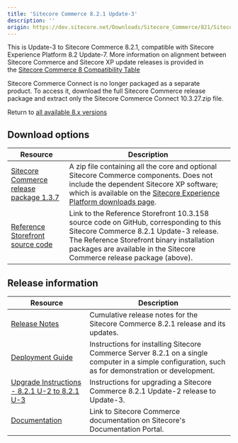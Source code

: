 ```yaml
---
title: 'Sitecore Commerce 8.2.1 Update-3'
description: ''
origin: https://dev.sitecore.net/Downloads/Sitecore_Commerce/821/Sitecore_Commerce_821_Update3.aspx
---
```


This is Update-3 to Sitecore Commerce 8.2.1, compatible with Sitecore Experience Platform 8.2 Update-7. More information on alignment between Sitecore Commerce and Sitecore XP update releases is provided in the [Sitecore Commerce 8 Compatibility Table](https://kb.sitecore.net/articles/316437)

Sitecore Commerce Connect is no longer packaged as a separate product. To access it, download the full Sitecore Commerce release package and extract only the Sitecore Commerce Connect 10.3.27.zip file.

Return to [all available 8.x versions](/downloads/Sitecore_Commerce)

## Download options

| Resource                                                                                                                                                                                        | Description                                                                                                                                                                                                                                            |
| ----------------------------------------------------------------------------------------------------------------------------------------------------------------------------------------------- | ------------------------------------------------------------------------------------------------------------------------------------------------------------------------------------------------------------------------------------------------------ |
| [Sitecore Commerce release package 1.3.7](https://scdp.blob.core.windows.net/downloads/Sitecore%20Commerce/821/Sitecore%20Commerce%20821%20Update3/Secure/Sitecore.Commerce.8.2.1_U3_1.3.7.zip) | A zip file containing all the core and optional Sitecore Commerce components. Does not include the dependent Sitecore XP software; which is available on the [Sitecore Experience Platform downloads page](/downloads/Sitecore_Experience_Platform).   |
| [Reference Storefront source code](https://github.com/Sitecore/Reference-Storefront/releases/tag/10.3.158)                                                                                      | Link to the Reference Storefront 10.3.158 source code on GitHub, corresponding to this Sitecore Commerce 8.2.1 Update-3 release. The Reference Storefront binary installation packages are available in the Sitecore Commerce release package (above). |

## Release information

| Resource                                                                                                                                              | Description                                                                                                                                          |
| ----------------------------------------------------------------------------------------------------------------------------------------------------- | ---------------------------------------------------------------------------------------------------------------------------------------------------- |
| [Release Notes](http://commercesdn.sitecore.net/SitecoreCommerce/ReleaseNotes/en-us/index.html)                                                       | Cumulative release notes for the Sitecore Commerce 8.2.1 release and its updates.                                                                    |
| [Deployment Guide](http://commercesdn.sitecore.net/SitecoreCommerce/DeploymentGuide/en-us/index.html)                                                 | Instructions for installing Sitecore Commerce Server 8.2.1 on a single computer in a simple configuration, such as for demonstration or development. |
| [Upgrade Instructions - 8.2.1 U-2 to 8.2.1 U-3](http://commercesdn.sitecore.net/SitecoreCommerce/UpgradeGuide/Sitecore-Commerce-8.2.1_Upgrade-U3.pdf) | Instructions for upgrading a Sitecore Commerce 8.2.1 Update-2 release to Update-3.                                                                   |
| [Documentation](https://doc.sitecore.com)                                                                                                             | Link to Sitecore Commerce documentation on Sitecore's Documentation Portal. <br />                                                                   |
